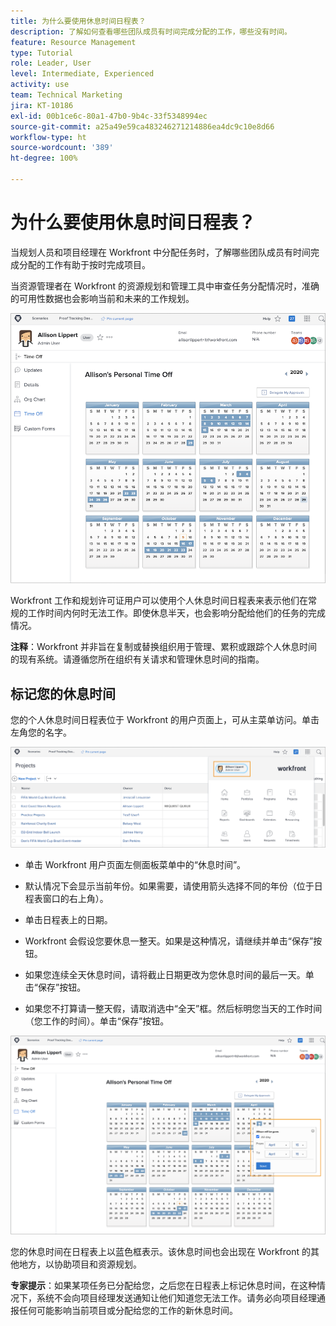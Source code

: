 ```yaml
---
title: 为什么要使用休息时间日程表？
description: 了解如何查看哪些团队成员有时间完成分配的工作，哪些没有时间。
feature: Resource Management
type: Tutorial
role: Leader, User
level: Intermediate, Experienced
activity: use
team: Technical Marketing
jira: KT-10186
exl-id: 00b1ce6c-80a1-47b0-9b4c-33f5348994ec
source-git-commit: a25a49e59ca483246271214886ea4dc9c10e8d66
workflow-type: ht
source-wordcount: '389'
ht-degree: 100%

---
```


# 为什么要使用休息时间日程表？

当规划人员和项目经理在 Workfront 中分配任务时，了解哪些团队成员有时间完成分配的工作有助于按时完成项目。

当资源管理者在 Workfront 的资源规划和管理工具中审查任务分配情况时，准确的可用性数据也会影响当前和未来的工作规划。

![PTO 休息时间日程表](assets/pto_01.png)

Workfront 工作和规划许可证用户可以使用个人休息时间日程表来表示他们在常规的工作时间内何时无法工作。即使休息半天，也会影响分配给他们的任务的完成情况。

**注释**：Workfront 并非旨在复制或替换组织用于管理、累积或跟踪个人休息时间的现有系统。请遵循您所在组织有关请求和管理休息时间的指南。


## 标记您的休息时间

您的个人休息时间日程表位于 Workfront 的用户页面上，可从主菜单访问。单击左角您的名字。

![主菜单中的用户名](assets/pto_02.png)

* 单击 Workfront 用户页面左侧面板菜单中的“休息时间”。

* 默认情况下会显示当前年份。如果需要，请使用箭头选择不同的年份（位于日程表窗口的右上角）。

* 单击日程表上的日期。

* Workfront 会假设您要休息一整天。如果是这种情况，请继续并单击“保存”按钮。

* 如果您连续全天休息时间，请将截止日期更改为您休息时间的最后一天。单击“保存”按钮。

* 如果您不打算请一整天假，请取消选中“全天”框。然后标明您当天的工作时间（您工作的时间）。单击“保存”按钮。

![在个人日程表中标记休息时间](assets/pto_03.png)

您的休息时间在日程表上以蓝色框表示。该休息时间也会出现在 Workfront 的其他地方，以协助项目和资源规划。

**专家提示**：如果某项任务已分配给您，之后您在日程表上标记休息时间，在这种情况下，系统不会向项目经理发送通知让他们知道您无法工作。请务必向项目经理通报任何可能影响当前项目或分配给您的工作的新休息时间。
